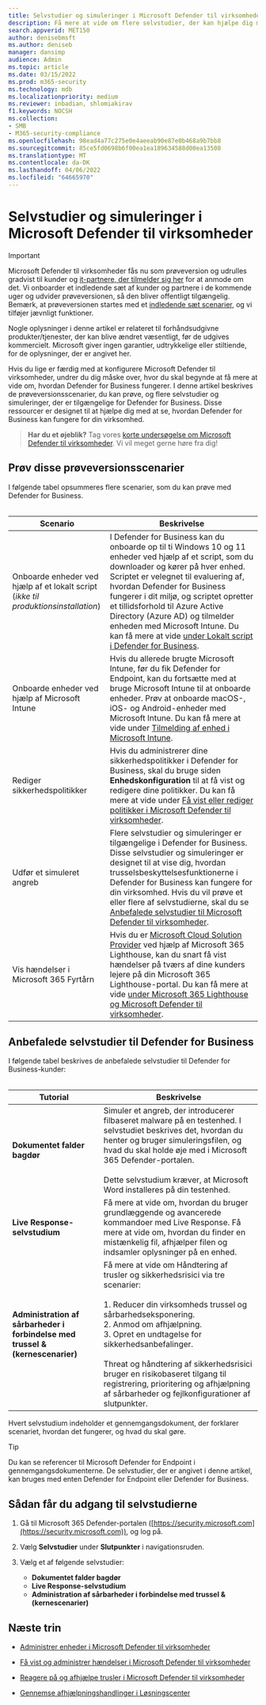 ```yaml
---
title: Selvstudier og simuleringer i Microsoft Defender til virksomheder
description: Få mere at vide om flere selvstudier, der kan hjælpe dig med at komme i gang med at bruge Defender for Business
search.appverid: MET150
author: denisebmsft
ms.author: deniseb
manager: dansimp
audience: Admin
ms.topic: article
ms.date: 03/15/2022
ms.prod: m365-security
ms.technology: mdb
ms.localizationpriority: medium
ms.reviewer: inbadian, shlomiakirav
f1.keywords: NOCSH
ms.collection:
- SMB
- M365-security-compliance
ms.openlocfilehash: 98ead4a77c275e0e4aeeab90e87e0b468a9b7bb8
ms.sourcegitcommit: 85ce5fd0698b6f00ea1ea189634588d00ea13508
ms.translationtype: MT
ms.contentlocale: da-DK
ms.lasthandoff: 04/06/2022
ms.locfileid: "64665970"
---
```

# <a name="tutorials-and-simulations-in-microsoft-defender-for-business"></a>Selvstudier og simuleringer i Microsoft Defender til virksomheder

> [!IMPORTANT]
> Microsoft Defender til virksomheder fås nu som prøveversion og udrulles gradvist til kunder og [it-partnere, der tilmelder sig her](https://aka.ms/mdb-preview) for at anmode om det. Vi onboarder et indledende sæt af kunder og partnere i de kommende uger og udvider prøveversionen, så den bliver offentligt tilgængelig. Bemærk, at prøveversionen startes med et [indledende sæt scenarier](#try-these-preview-scenarios), og vi tilføjer jævnligt funktioner.
> 
> Nogle oplysninger i denne artikel er relateret til forhåndsudgivne produkter/tjenester, der kan blive ændret væsentligt, før de udgives kommercielt. Microsoft giver ingen garantier, udtrykkelige eller stiltiende, for de oplysninger, der er angivet her. 

Hvis du lige er færdig med at konfigurere Microsoft Defender til virksomheder, undrer du dig måske over, hvor du skal begynde at få mere at vide om, hvordan Defender for Business fungerer. I denne artikel beskrives de prøveversionsscenarier, du kan prøve, og flere selvstudier og simuleringer, der er tilgængelige for Defender for Business. Disse ressourcer er designet til at hjælpe dig med at se, hvordan Defender for Business kan fungere for din virksomhed.

>
> **Har du et øjeblik?**
> Tag vores <a href="https://microsoft.qualtrics.com/jfe/form/SV_0JPjTPHGEWTQr4y" target="_blank">korte undersøgelse om Microsoft Defender til virksomheder</a>. Vi vil meget gerne høre fra dig!
>

## <a name="try-these-preview-scenarios"></a>Prøv disse prøveversionsscenarier

I følgende tabel opsummeres flere scenarier, som du kan prøve med Defender for Business. 
<br/><br/>


| Scenario  | Beskrivelse  |
|---------|---------|
| Onboarde enheder ved hjælp af et lokalt script <br/>(*ikke til produktionsinstallation*)     | I Defender for Business kan du onboarde op til ti Windows 10 og 11 enheder ved hjælp af et script, som du downloader og kører på hver enhed. Scriptet er velegnet til evaluering af, hvordan Defender for Business fungerer i dit miljø, og scriptet opretter et tillidsforhold til Azure Active Directory (Azure AD) og tilmelder enheden med Microsoft Intune. Du kan få mere at vide [under Lokalt script i Defender for Business](mdb-onboard-devices.md#local-script-in-defender-for-business).         |
| Onboarde enheder ved hjælp af Microsoft Intune     | Hvis du allerede brugte Microsoft Intune, før du fik Defender for Endpoint, kan du fortsætte med at bruge Microsoft Intune til at onboarde enheder. Prøv at onboarde macOS-, iOS- og Android-enheder med Microsoft Intune. Du kan få mere at vide under [Tilmelding af enhed i Microsoft Intune](/mem/intune/enrollment/device-enrollment).        |
| Rediger sikkerhedspolitikker     | Hvis du administrerer dine sikkerhedspolitikker i Defender for Business, skal du bruge siden **Enhedskonfiguration** til at få vist og redigere dine politikker. Du kan få mere at vide under [Få vist eller rediger politikker i Microsoft Defender til virksomheder](mdb-view-edit-policies.md).        |
| Udfør et simuleret angreb   | Flere selvstudier og simuleringer er tilgængelige i Defender for Business. Disse selvstudier og simuleringer er designet til at vise dig, hvordan trusselsbeskyttelsesfunktionerne i Defender for Business kan fungere for din virksomhed. Hvis du vil prøve et eller flere af selvstudierne, skal du se [Anbefalede selvstudier til Microsoft Defender til virksomheder](#recommended-tutorials-for-defender-for-business).         |
| Vis hændelser i Microsoft 365 Fyrtårn     | Hvis du er [Microsoft Cloud Solution Provider](/partner-center/enrolling-in-the-csp-program) ved hjælp af Microsoft 365 Lighthouse, kan du snart få vist hændelser på tværs af dine kunders lejere på din Microsoft 365 Lighthouse-portal. Du kan få mere at vide [under Microsoft 365 Lighthouse og Microsoft Defender til virksomheder](mdb-lighthouse-integration.md).       |


## <a name="recommended-tutorials-for-defender-for-business"></a>Anbefalede selvstudier til Defender for Business

I følgende tabel beskrives de anbefalede selvstudier til Defender for Business-kunder:
<br/><br/>


| Tutorial  | Beskrivelse  |
|---------|---------|
| **Dokumentet falder bagdør**     | Simuler et angreb, der introducerer filbaseret malware på en testenhed. I selvstudiet beskrives det, hvordan du henter og bruger simuleringsfilen, og hvad du skal holde øje med i Microsoft 365 Defender-portalen. <br/><br/>Dette selvstudium kræver, at Microsoft Word installeres på din testenhed.   |
| **Live Response-selvstudium**     | Få mere at vide om, hvordan du bruger grundlæggende og avancerede kommandoer med Live Response. Få mere at vide om, hvordan du finder en mistænkelig fil, afhjælper filen og indsamler oplysninger på en enhed.   |
| **Administration af sårbarheder i forbindelse med trussel & (kernescenarier)**     | Få mere at vide om Håndtering af trusler og sikkerhedsrisici via tre scenarier: <br/><br/>1. Reducer din virksomheds trussel og sårbarhedseksponering. <br/>2. Anmod om afhjælpning. <br/>3. Opret en undtagelse for sikkerhedsanbefalinger. <br/><br/> Threat og håndtering af sikkerhedsrisici bruger en risikobaseret tilgang til registrering, prioritering og afhjælpning af sårbarheder og fejlkonfigurationer af slutpunkter.      |

Hvert selvstudium indeholder et gennemgangsdokument, der forklarer scenariet, hvordan det fungerer, og hvad du skal gøre.

> [!TIP]
> Du kan se referencer til Microsoft Defender for Endpoint i gennemgangsdokumenterne. De selvstudier, der er angivet i denne artikel, kan bruges med enten Defender for Endpoint eller Defender for Business.

## <a name="how-to-access-the-tutorials"></a>Sådan får du adgang til selvstudierne

1. Gå til Microsoft 365 Defender-portalen ([https://security.microsoft.com](https://security.microsoft.com)), og log på.

2. Vælg **Selvstudier** under **Slutpunkter** i navigationsruden.

3. Vælg et af følgende selvstudier:

   - **Dokumentet falder bagdør**
   - **Live Response-selvstudium**
   - **Administration af sårbarheder i forbindelse med trussel & (kernescenarier)**

## <a name="next-steps"></a>Næste trin

- [Administrer enheder i Microsoft Defender til virksomheder](mdb-manage-devices.md)

- [Få vist og administrer hændelser i Microsoft Defender til virksomheder](mdb-view-manage-incidents.md)

- [Reagere på og afhjælpe trusler i Microsoft Defender til virksomheder](mdb-respond-mitigate-threats.md)

- [Gennemse afhjælpningshandlinger i Løsningscenter](mdb-review-remediation-actions.md)